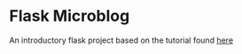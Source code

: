 # Flask Microblog
An introductory flask project based on the tutorial found [here](https://blog.miguelgrinberg.com/post/the-flask-mega-tutorial-part-i-hello-world)
